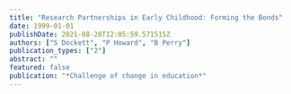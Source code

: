 ```yaml
---
title: "Research Partnerships in Early Childhood: Forming the Bonds"
date: 1999-01-01
publishDate: 2021-08-20T12:05:59.571515Z
authors: ["S Dockett", "P Howard", "B Perry"]
publication_types: ["2"]
abstract: ""
featured: false
publication: "*Challenge of change in education*"
---
```


